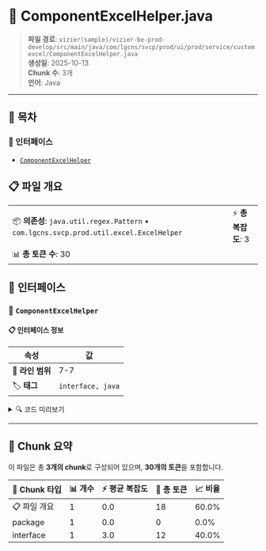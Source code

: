 # 📄 ComponentExcelHelper.java

> **파일 경로**: `vizier(sample)/vizier-be-prod-develop/src/main/java/com/lgcns/svcp/prod/ui/prod/service/customexcel/ComponentExcelHelper.java`  
> **생성일**: 2025-10-13  
> **Chunk 수**: 3개  
> **언어**: Java
---




## 📑 목차

### 🔌 인터페이스
- [`ComponentExcelHelper`](#interface-componentexcelhelper)


## 📋 파일 개요

| | |
|--|--|
| 📦 **의존성**: `java.util.regex.Pattern` • `com.lgcns.svcp.prod.util.excel.ExcelHelper` | ⚡ **총 복잡도**: 3 |
| 📊 **총 토큰 수**: 30 |  |




## 🔌 인터페이스

### <a id="interface-componentexcelhelper"></a>🔌 `ComponentExcelHelper`


#### 📋 인터페이스 정보

| 속성 | 값 |
|------|----|
| 📍 **라인 범위** | 7-7 |
| 🏷️ **태그** | `interface, java` |
<details>
<summary>🔍 코드 미리보기</summary>

```java
public interface ComponentExcelHelper extends ExcelHelper {
	Pattern DATABASE_DATE_PATTERN = Pattern.compile("\\d{4}-\\d{2}-\\d{2} \\d{2}:\\d{2}:\\d{2}");
}...
```

**Chunk 정보**
- 🆔 **ID**: `5d59c05fd3ee`
- 📊 **토큰**: 12

</details>

---




## 🧩 Chunk 요약

이 파일은 총 **3개의 chunk**로 구성되어 있으며, **30개의 토큰**을 포함합니다.

| 🧩 Chunk 타입 | 📊 개수 | ⚡ 평균 복잡도 | 📝 총 토큰 | 📈 비율 |
|---------------|--------|-------------|----------|--------|
| 📋 파일 개요 | 1 | 0.0 | 18 | 60.0% |
| package | 1 | 0.0 | 0 | 0.0% |
| interface | 1 | 3.0 | 12 | 40.0% |

